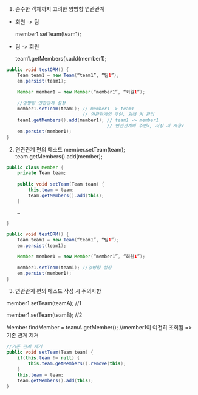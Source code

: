 1. 순수한 객체까지 고려한 양방향 연관관계

* 회원 -> 팀

  member1.setTeam(team1);

* 팀 -> 회원

  team1.getMembers().add(member1);

```JAVA
public void testORM() {
	Team team1 = new Team(“team1”, “팀1”);
	em.persist(team1);

	Member member1 = new Member(“member1”, “회원1”);
	
	//양방향 연관관계 설정
	member1.setTeam(team1); // member1 -> team1
							// 연관관계의 주인, 외래 키 관리
	team1.getMembers().add(member1); // team1 -> member1
									 // 연관관계의 주인x, 저장 시 사용x
	em.persist(member1);
}
```


2. 연관관계 편의 메소드
member.setTeam(team);
team.getMembers().add(member);

```JAVA
public class Member {
	private Team team;
	
	public void setTeam(Team team) {
		this.team = team;
		team.getMembers().add(this);
	}

	…
	
}
```
```JAVA
public void testORM() {
	Team team1 = new Team(“team1”, “팀1”);
	em.persist(team1);

	Member member1 = new Member(“member1”, “회원1”);	

	member1.setTeam(team1); //양방향 설정
	em.persist(member1);
}
```

3. 연관관계 편의 메소드 작성 시 주의사항

member1.setTeam(teamA);	//1

member1.setTeam(teamB);	//2

Member findMember = teamA.getMember();	//member1이 여전히 조회됨 => 기존 관계 제거

```JAVA
//기존 관계 제거
public void setTeam(Team team) {
	if(this.team != null) {
		this.team.getMembers().remove(this);
	}
	this.team = team;
	team.getMembers().add(this);
}
```
